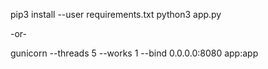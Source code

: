 pip3 install --user requirements.txt
python3 app.py

-or-

gunicorn --threads 5 --works 1 --bind 0.0.0.0:8080 app:app
